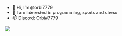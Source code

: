 - 👋 Hi, I’m @orbi7779
- 👀 I am interested in programming, sports and chess
- 📫 Discord: Orbi#7779


<img src="https://lanyard.cnrad.dev/api/925362817031348285" align="center">
